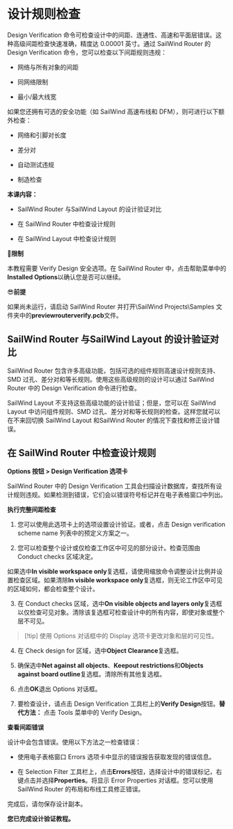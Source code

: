 # 设计规则检查

Design Verification 命令可检查设计中的间距、连通性、高速和平面层错误。这种高级间距检查快速准确，精度达 0.00001 英寸。通过 SailWind Router 的Design Verification 命令，您可以检查以下间距规则违规：

- 网络与所有对象的间距

- 同网络限制

- 最小/最大线宽

如果您还拥有可选的安全功能（如 SailWind 高速布线和 DFM），则可进行以下额外检查：

- 网络和引脚对长度

- 差分对

- 自动测试违规

- 制造检查

**本课内容：**

- SailWind Router 与SailWind Layout 的设计验证对比

- 在 SailWind Router 中检查设计规则

- 在 SailWind Layout 中检查设计规则

🙊**限制**

本教程需要 Verify Design 安全选项。在 SailWind Router 中，点击帮助菜单中的**Installed Options**以确认您是否可以继续。

😎**前提**

如果尚未运行，请启动 SailWind Router 并打开\SailWind Projects\Samples 文件夹中的**previewrouterverify.pcb**文件。

## SailWind Router 与SailWind Layout 的设计验证对比

SailWind Router 包含许多高级功能，包括可选的组件规则高速设计规则支持、SMD 过孔、差分对和等长规则。使用这些高级规则的设计可以通过 SailWind Router 中的 Design Verification 命令进行检查。

SailWind Layout 不支持这些高级功能的设计验证；但是，您可以在 SailWind Layout 中访问组件规则、SMD 过孔、差分对和等长规则的检查。这样您就可以在不来回切换 SailWind Layout 和SailWind Router 的情况下查找和修正设计错误。

## 在 SailWind Router 中检查设计规则

**Options 按钮 > Design Verification 选项卡**

SailWind Router 中的 Design Verification 工具会扫描设计数据库，查找所有设计规则违规。如果检测到错误，它们会以错误符号标记并在电子表格窗口中列出。

**执行完整间距检查**

1. 您可以使用此选项卡上的选项设置设计验证。或者，点击 Design verification scheme name 列表中的预定义方案之一。

2. 您可以检查整个设计或仅检查工作区中可见的部分设计。检查范围由 Conduct checks 区域决定。

如果选中**In visible workspace only**复选框，请使用缩放命令调整设计比例并设置检查区域。如果清除**In visible workspace only**复选框，则无论工作区中可见的区域如何，都会检查整个设计。

3. 在 Conduct checks 区域，选中**On visible objects and layers only**复选框以仅检查可见对象。清除该复选框可检查设计中的所有内容，即使对象或整个层不可见。

> [!tip] 使用 Options 对话框中的 Display 选项卡更改对象和层的可见性。

4. 在 Check design for 区域，选中**Object Clearance**复选框。

5. 确保选中**Net against all objects**、**Keepout restrictions**和**Objects against board outline**复选框。清除所有其他复选框。

6. 点击**OK**退出 Options 对话框。

7. 要检查设计，请点击 Design Verification 工具栏上的**Verify Design**按钮。**替代方法：** 点击 Tools 菜单中的 Verify Design。

**查看间距错误**

设计中会包含错误。使用以下方法之一检查错误：

- 使用电子表格窗口 Errors 选项卡中显示的错误报告获取发现的错误信息。

- 在 Selection Filter 工具栏上，点击**Errors**按钮，选择设计中的错误标记，右键点击并选择**Properties**。将显示 Error Properties 对话框。您可以使用 SailWind Router 的布局和布线工具修正错误。

完成后，请勿保存设计副本。

**您已完成设计验证教程。**